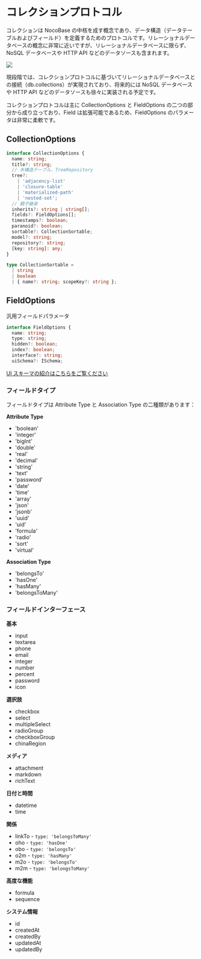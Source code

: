# コレクションプロトコル

コレクションは NocoBase の中核を成す概念であり、データ構造（データテーブルおよびフィールド）を定義するためのプロトコルです。リレーショナルデータベースの概念に非常に近いですが、リレーショナルデータベースに限らず、NoSQL データベースや HTTP API などのデータソースも含まれます。

<img src="./schema.svg" style="max-width: 800px;" >

現段階では、コレクションプロトコルに基づいてリレーショナルデータベースとの接続（db.collections）が実現されており、将来的には NoSQL データベースや HTTP API などのデータソースも徐々に実装される予定です。

コレクションプロトコルは主に CollectionOptions と FieldOptions の二つの部分から成り立っており、Field は拡張可能であるため、FieldOptions のパラメータは非常に柔軟です。

## CollectionOptions

```ts
interface CollectionOptions {
  name: string;
  title?: string;
  // 木構造テーブル、TreeRepository
  tree?:
    | 'adjacency-list'
    | 'closure-table'
    | 'materialized-path'
    | 'nested-set';
  // 親子継承
  inherits?: string | string[];
  fields?: FieldOptions[];
  timestamps?: boolean;
  paranoid?: boolean;
  sortable?: CollectionSortable;
  model?: string;
  repository?: string;
  [key: string]: any;
}

type CollectionSortable =
  | string
  | boolean
  | { name?: string; scopeKey?: string };
```

## FieldOptions

汎用フィールドパラメータ

```ts
interface FieldOptions {
  name: string;
  type: string;
  hidden?: boolean;
  index?: boolean;
  interface?: string;
  uiSchema?: ISchema;
```

[UI スキーマの紹介はこちらをご覧ください](/development/client/ui-schema-designer/what-is-ui-schema)

### フィールドタイプ

フィールドタイプは Attribute Type と Association Type の二種類があります：

**Attribute Type**

- 'boolean'
- 'integer'
- 'bigInt'
- 'double'
- 'real'
- 'decimal'
- 'string'
- 'text'
- 'password'
- 'date'
- 'time'
- 'array'
- 'json'
- 'jsonb'
- 'uuid'
- 'uid'
- 'formula'
- 'radio'
- 'sort'
- 'virtual'

**Association Type**

- 'belongsTo'
- 'hasOne'
- 'hasMany'
- 'belongsToMany'

### フィールドインターフェース

**基本**

- input
- textarea
- phone
- email
- integer
- number
- percent
- password
- icon

**選択肢**

- checkbox
- select
- multipleSelect
- radioGroup
- checkboxGroup
- chinaRegion

**メディア**

- attachment
- markdown
- richText

**日付と時間**

- datetime
- time

**関係**

- linkTo - `type: 'belongsToMany'`
- oho - `type: 'hasOne'`
- obo - `type: 'belongsTo'`
- o2m - `type: 'hasMany'`
- m2o - `type: 'belongsTo'`
- m2m - `type: 'belongsToMany'`

**高度な機能**

- formula
- sequence

**システム情報**

- id
- createdAt
- createdBy
- updatedAt
- updatedBy


